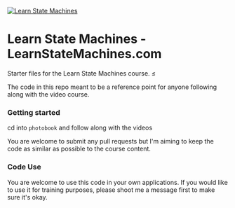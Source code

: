 [![Learn State Machines](https://learnstatemachines.com/share.png)](https://learnstatemachines.com)

# Learn State Machines - LearnStateMachines.com

Starter files for the Learn State Machines course. ≤

The code in this repo meant to be a reference point for anyone following along with the video course.

### Getting started
cd into `photobook` and follow along with the videos

You are welcome to submit any pull requests but I'm aiming to keep the code as similar as possible to the course content.

### Code Use
You are welcome to use this code in your own applications. If you would like to use it for training purposes, please shoot me a message first to make sure it's okay.
